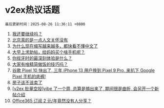 # v2ex热议话题

`最后更新时间：2025-08-26 11:36:11 +0800`

1. [我还要继续吗？](https://www.v2ex.com/t/1154890)
1. [北京真的是一点人文关怀没有](https://www.v2ex.com/t/1154806)
1. [为什么现在缩写越来越多，都快看不懂中文了](https://www.v2ex.com/t/1154899)
1. [大早上求助帖，给妈妈买个啥手机呢？](https://www.v2ex.com/t/1154908)
1. [你拔牙时的最深刻体验是什么？](https://www.v2ex.com/t/1154795)
1. [大家有啥精简做饭的技巧吗？](https://www.v2ex.com/t/1154894)
1. [谷歌 Pixel 10 快出了, 三年 iPhone 13 用户换到 Pixel 9 Pro, 来扒下 Google Pixel 手机的底裤!](https://www.v2ex.com/t/1154845)
1. [房子该不该卖了](https://www.v2ex.com/t/1154878)
1. [[v2ex 批量空投]vibe 了一个周, 总算是搞出来了, 期间很是曲折, 会另开一个新帖介绍](https://www.v2ex.com/t/1154854)
1. [Office365 订阅 2 元/年竟然没有人分享？](https://www.v2ex.com/t/1154816)

